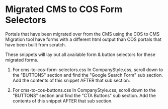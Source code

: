 Migrated CMS to COS Form Selectors
==================================
Portals that have been migrated over from the CMS using the COS to CMS Migration tool have forms with a different html output than COS portals that have been built from scratch.

These snippets will lay out all available form & button selectors for these migrated forms.

1) For cms-to-cos-form-selectors.css
In CompanyStyle.css, scroll down to the "BUTTONS" section and find the "Google Search Form" sub section.  Add the contents of this snippet AFTER that sub section.


2) For cms-to-cos-buttons.css
In CompanyStyle.css, scroll down to the "BUTTONS" section and find the "CTA Buttons" sub section.  Add the contents of this snippet AFTER that sub section.

